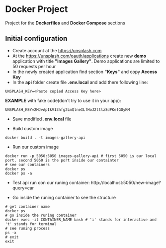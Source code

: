 # Docker Project

Project for the **Dockerfiles** and **Docker Compose** sections

## Initial configuration

- Create account at the https://unsplash.com
- At the https://unsplash.com/oauth/applications create new **demo** application with title **"Images Gallery"**.
  Demo applications are limited to 50 requests per hour
- In the newly created application find section **"Keys"** and copy **Access Key**
- In the **api** folder create file **.env.local** and add there following line:

```
UNSPLASH_KEY=<Paste copied Access Key here>
```

**EXAMPLE** with fake code(don't try to use it in your app):

```
UNSPLASH_KEY=2MJvApIkV13hfg2LmQlneILfHoJ2ttlzSdPKefGOyKM
```

- Save modified **.env.local** file

- Build custom image 
```
docker build . -t images-gallery-api
```
- Run our custom image
```
docker run -p 5050:5050 images-gallery-api # first 5050 is our local port, second 5050 is the port inside our containter
# see our containers
docker ps
docker ps -a

```
- Test api run con our runing container: http://localhost:5050/new-image?query=car

- Go inside the runing container to see the structure
```
# get container name
docker ps
# go inside the runing container
docker exec -it CONTAINER_NAME bash # 'i' stands for interactive and 't' stands for terminal
# see runing process
ps -x
# exit
exit
```